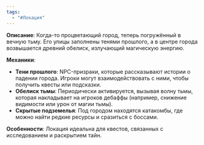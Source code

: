 ```yaml
---
tags:
  - "#Локация"
---
```


**Описание**: Когда-то процветающий город, теперь погружённый в вечную тьму. Его улицы заполнены тенями прошлого, а в центре города возвышается древний обелиск, излучающий магическую энергию.

**Механики**:
- **Тени прошлого**: NPC-призраки, которые рассказывают истории о падении города. Игроки могут взаимодействовать с ними, чтобы получить квесты или подсказки.
- **Обелиск тьмы**: Периодически активируется, вызывая волну тьмы, которая накладывает на игроков дебаффы (например, снижение видимости или урон от магии тьмы).
- **Скрытые подземелья**: Под городом находятся катакомбы, где можно найти редкие ресурсы и сразиться с боссами.

**Особенности**: Локация идеальна для квестов, связанных с исследованием и раскрытием тайн.